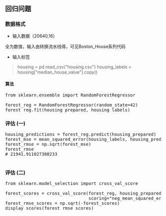## 回归问题
### 数据格式
- 输入数据（20640,16）
 
全为数值，输入由转换流水线得，可见Boston_House系列代码

- 输入标签
> housing = pd.read_csv("housing.csv")
>housing_labels = housing["median_house_value"].copy()

#### 算法
<pre>
from sklearn.ensemble import RandomForestRegressor

forest_reg = RandomForestRegressor(random_state=42)
forest_reg.fit(housing_prepared, housing_labels)
</pre>

### 评估 (一)
<pre>
housing_predictions = forest_reg.predict(housing_prepared)
forest_mse = mean_squared_error(housing_labels, housing_predictions)
forest_rmse = np.sqrt(forest_mse)
forest_rmse
# 21941.911027380233

</pre>

### 评估 (二)
<pre>
from sklearn.model_selection import cross_val_score

forest_scores = cross_val_score(forest_reg, housing_prepared, housing_labels,
                                scoring="neg_mean_squared_error", cv=10)
forest_rmse_scores = np.sqrt(-forest_scores)
display_scores(forest_rmse_scores)
</pre>